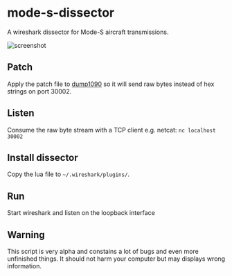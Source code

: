 # mode-s-dissector
A wireshark dissector for Mode-S aircraft transmissions.

![screenshot](https://raw.githubusercontent.com/joushx/mode-s-dissector/master/screenshot.png)

## Patch

Apply the patch file to [dump1090](https://github.com/MalcolmRobb/dump1090.git) so it will send raw bytes instead of hex strings on port 30002.

## Listen

Consume the raw byte stream with a TCP client e.g. netcat: `nc localhost 30002`

## Install dissector

Copy the lua file to `~/.wireshark/plugins/`.

## Run

Start wireshark and listen on the loopback interface

## Warning

This script is very alpha and constains a lot of bugs and even more unfinished things. It should not harm your computer but may displays wrong information.
